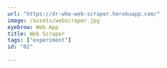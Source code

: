 ```yaml
---
url: "https://dr-who-web-scraper.herokuapp.com/"
image: /assets/webscraper.jpg
eyebrow: Web App
title: Web Scraper
tags: ["experiment"]
id: "02"
  
---
```

